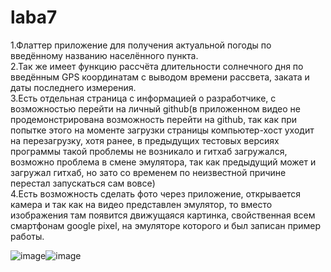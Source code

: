 # laba7

1.Флаттер приложение для получения актуальной погоды по введённому названию населённого пункта.<br/>
2.Так же имеет функцию рассчёта длительности солнечного дня по введённым GPS координатам с выводом времени рассвета, заката и даты последнего измерения.<br/>
3.Есть отдельная страница с информацией о разработчике, с возможностью перейти на личный github(в приложенном видео не продемонстрирована возможность перейти на github, так как при попытке этого на моменте загрузки страницы компьютер-хост уходит на перезагрузку, хотя ранее, в предыдущих тестовых версиях программы такой проблемы не возникало и гитхаб загружался, возможно проблема в смене эмулятора, так как предыдущий может и загружал гитхаб, но зато со временем по неизвестной причине перестал запускаться сам вовсе)<br/>
4.Есть возможность сделать фото через приложение, открывается камера и так как на видео представлен эмулятор, то вместо изображения там появится движущаяся картинка, свойственная всем смартфонам google pixel, на эмуляторе которого и был записан пример работы.

![image](https://github.com/user-attachments/assets/106e05ea-c301-4421-96e5-533957b8a945)![image](https://github.com/user-attachments/assets/9d337ef3-ff41-4224-b7bf-8047ce9da1aa)

